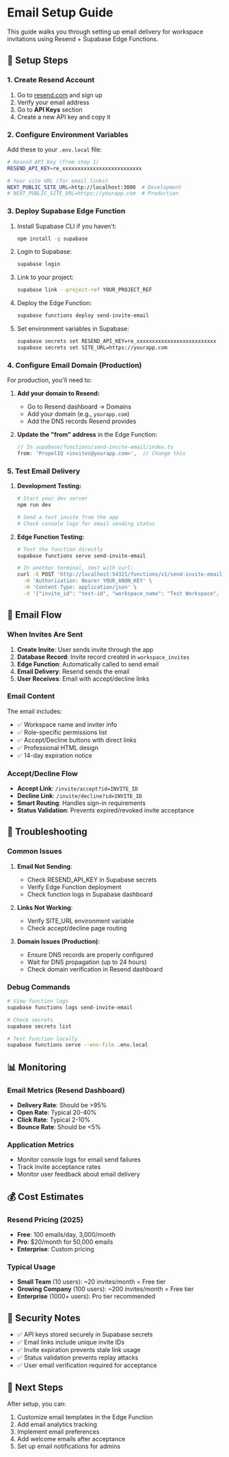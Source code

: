 # Email Setup Guide

This guide walks you through setting up email delivery for workspace invitations using Resend + Supabase Edge Functions.

## 🔧 Setup Steps

### 1. Create Resend Account

1. Go to [resend.com](https://resend.com) and sign up
2. Verify your email address
3. Go to **API Keys** section
4. Create a new API key and copy it

### 2. Configure Environment Variables

Add these to your `.env.local` file:

```bash
# Resend API Key (from step 1)
RESEND_API_KEY=re_xxxxxxxxxxxxxxxxxxxxxxxxxx

# Your site URL (for email links)
NEXT_PUBLIC_SITE_URL=http://localhost:3000  # Development
# NEXT_PUBLIC_SITE_URL=https://yourapp.com  # Production
```

### 3. Deploy Supabase Edge Function

1. Install Supabase CLI if you haven't:
   ```bash
   npm install -g supabase
   ```

2. Login to Supabase:
   ```bash
   supabase login
   ```

3. Link to your project:
   ```bash
   supabase link --project-ref YOUR_PROJECT_REF
   ```

4. Deploy the Edge Function:
   ```bash
   supabase functions deploy send-invite-email
   ```

5. Set environment variables in Supabase:
   ```bash
   supabase secrets set RESEND_API_KEY=re_xxxxxxxxxxxxxxxxxxxxxxxxxx
   supabase secrets set SITE_URL=https://yourapp.com
   ```

### 4. Configure Email Domain (Production)

For production, you'll need to:

1. **Add your domain to Resend:**
   - Go to Resend dashboard → Domains
   - Add your domain (e.g., `yourapp.com`)
   - Add the DNS records Resend provides

2. **Update the "from" address** in the Edge Function:
   ```typescript
   // In supabase/functions/send-invite-email/index.ts
   from: 'PropelIQ <invites@yourapp.com>',  // Change this
   ```

### 5. Test Email Delivery

1. **Development Testing:**
   ```bash
   # Start your dev server
   npm run dev
   
   # Send a test invite from the app
   # Check console logs for email sending status
   ```

2. **Edge Function Testing:**
   ```bash
   # Test the function directly
   supabase functions serve send-invite-email
   
   # In another terminal, test with curl:
   curl -X POST 'http://localhost:54321/functions/v1/send-invite-email' \
     -H 'Authorization: Bearer YOUR_ANON_KEY' \
     -H 'Content-Type: application/json' \
     -d '{"invite_id": "test-id", "workspace_name": "Test Workspace", "invited_by_name": "John Doe", "invite_email": "test@example.com", "invite_role": "member"}'
   ```

## 📧 Email Flow

### When Invites Are Sent

1. **Create Invite**: User sends invite through the app
2. **Database Record**: Invite record created in `workspace_invites`
3. **Edge Function**: Automatically called to send email
4. **Email Delivery**: Resend sends the email
5. **User Receives**: Email with accept/decline links

### Email Content

The email includes:
- ✅ Workspace name and inviter info
- ✅ Role-specific permissions list
- ✅ Accept/Decline buttons with direct links
- ✅ Professional HTML design
- ✅ 14-day expiration notice

### Accept/Decline Flow

- **Accept Link**: `/invite/accept?id=INVITE_ID`
- **Decline Link**: `/invite/decline?id=INVITE_ID`
- **Smart Routing**: Handles sign-in requirements
- **Status Validation**: Prevents expired/revoked invite acceptance

## 🚨 Troubleshooting

### Common Issues

1. **Email Not Sending**:
   - Check RESEND_API_KEY in Supabase secrets
   - Verify Edge Function deployment
   - Check function logs in Supabase dashboard

2. **Links Not Working**:
   - Verify SITE_URL environment variable
   - Check accept/decline page routing

3. **Domain Issues (Production)**:
   - Ensure DNS records are properly configured
   - Wait for DNS propagation (up to 24 hours)
   - Check domain verification in Resend dashboard

### Debug Commands

```bash
# View function logs
supabase functions logs send-invite-email

# Check secrets
supabase secrets list

# Test function locally
supabase functions serve --env-file .env.local
```

## 📊 Monitoring

### Email Metrics (Resend Dashboard)

- **Delivery Rate**: Should be >95%
- **Open Rate**: Typical 20-40%
- **Click Rate**: Typical 2-10%
- **Bounce Rate**: Should be <5%

### Application Metrics

- Monitor console logs for email send failures
- Track invite acceptance rates
- Monitor user feedback about email delivery

## 💰 Cost Estimates

### Resend Pricing (2025)

- **Free**: 100 emails/day, 3,000/month
- **Pro**: $20/month for 50,000 emails
- **Enterprise**: Custom pricing

### Typical Usage

- **Small Team** (10 users): ~20 invites/month = Free tier
- **Growing Company** (100 users): ~200 invites/month = Free tier
- **Enterprise** (1000+ users): Pro tier recommended

## 🔐 Security Notes

- ✅ API keys stored securely in Supabase secrets
- ✅ Email links include unique invite IDs
- ✅ Invite expiration prevents stale link usage
- ✅ Status validation prevents replay attacks
- ✅ User email verification required for acceptance

## 🎯 Next Steps

After setup, you can:
1. Customize email templates in the Edge Function
2. Add email analytics tracking
3. Implement email preferences
4. Add welcome emails after acceptance
5. Set up email notifications for admins